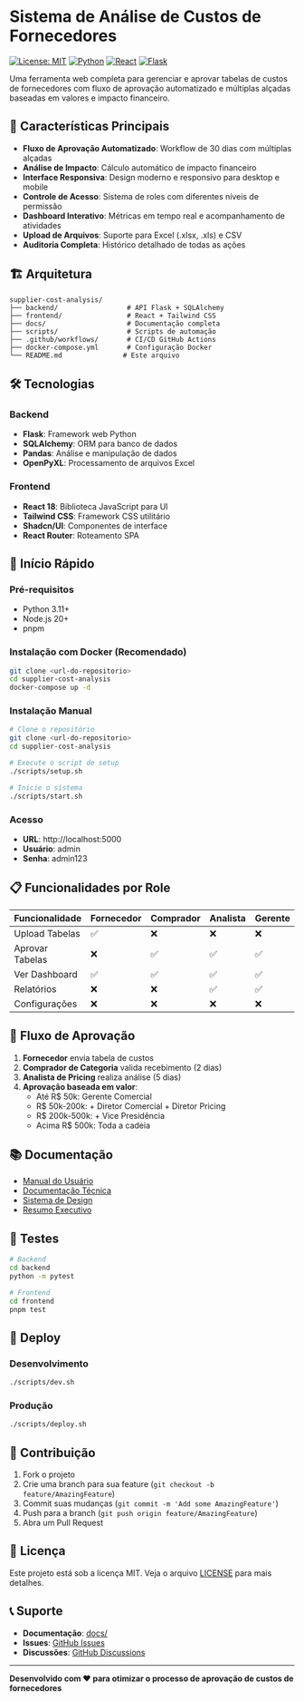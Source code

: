 # Sistema de Análise de Custos de Fornecedores

[![License: MIT](https://img.shields.io/badge/License-MIT-yellow.svg)](https://opensource.org/licenses/MIT)
[![Python](https://img.shields.io/badge/Python-3.11+-blue.svg)](https://www.python.org/downloads/)
[![React](https://img.shields.io/badge/React-18+-61DAFB.svg)](https://reactjs.org/)
[![Flask](https://img.shields.io/badge/Flask-2.3+-000000.svg)](https://flask.palletsprojects.com/)

Uma ferramenta web completa para gerenciar e aprovar tabelas de custos de fornecedores com fluxo de aprovação automatizado e múltiplas alçadas baseadas em valores e impacto financeiro.

## 🚀 Características Principais

- **Fluxo de Aprovação Automatizado**: Workflow de 30 dias com múltiplas alçadas
- **Análise de Impacto**: Cálculo automático de impacto financeiro
- **Interface Responsiva**: Design moderno e responsivo para desktop e mobile
- **Controle de Acesso**: Sistema de roles com diferentes níveis de permissão
- **Dashboard Interativo**: Métricas em tempo real e acompanhamento de atividades
- **Upload de Arquivos**: Suporte para Excel (.xlsx, .xls) e CSV
- **Auditoria Completa**: Histórico detalhado de todas as ações

## 🏗️ Arquitetura

```
supplier-cost-analysis/
├── backend/                 # API Flask + SQLAlchemy
├── frontend/                # React + Tailwind CSS
├── docs/                    # Documentação completa
├── scripts/                 # Scripts de automação
├── .github/workflows/       # CI/CD GitHub Actions
├── docker-compose.yml       # Configuração Docker
└── README.md               # Este arquivo
```

## 🛠️ Tecnologias

### Backend
- **Flask**: Framework web Python
- **SQLAlchemy**: ORM para banco de dados
- **Pandas**: Análise e manipulação de dados
- **OpenPyXL**: Processamento de arquivos Excel

### Frontend
- **React 18**: Biblioteca JavaScript para UI
- **Tailwind CSS**: Framework CSS utilitário
- **Shadcn/UI**: Componentes de interface
- **React Router**: Roteamento SPA

## 🚀 Início Rápido

### Pré-requisitos
- Python 3.11+
- Node.js 20+
- pnpm

### Instalação com Docker (Recomendado)
```bash
git clone <url-do-repositorio>
cd supplier-cost-analysis
docker-compose up -d
```

### Instalação Manual
```bash
# Clone o repositório
git clone <url-do-repositorio>
cd supplier-cost-analysis

# Execute o script de setup
./scripts/setup.sh

# Inicie o sistema
./scripts/start.sh
```

### Acesso
- **URL**: http://localhost:5000
- **Usuário**: admin
- **Senha**: admin123

## 📋 Funcionalidades por Role

| Funcionalidade | Fornecedor | Comprador | Analista | Gerente | Diretor | VP | Admin |
|----------------|------------|-----------|----------|---------|---------|----|----- |
| Upload Tabelas | ✅ | ❌ | ❌ | ❌ | ❌ | ❌ | ✅ |
| Aprovar Tabelas | ❌ | ✅ | ✅ | ✅ | ✅ | ✅ | ✅ |
| Ver Dashboard | ✅ | ✅ | ✅ | ✅ | ✅ | ✅ | ✅ |
| Relatórios | ❌ | ❌ | ✅ | ✅ | ✅ | ✅ | ✅ |
| Configurações | ❌ | ❌ | ❌ | ❌ | ❌ | ❌ | ✅ |

## 🔄 Fluxo de Aprovação

1. **Fornecedor** envia tabela de custos
2. **Comprador de Categoria** valida recebimento (2 dias)
3. **Analista de Pricing** realiza análise (5 dias)
4. **Aprovação baseada em valor**:
   - Até R$ 50k: Gerente Comercial
   - R$ 50k-200k: + Diretor Comercial + Diretor Pricing
   - R$ 200k-500k: + Vice Presidência
   - Acima R$ 500k: Toda a cadeia

## 📚 Documentação

- [Manual do Usuário](docs/manual_usuario.md)
- [Documentação Técnica](docs/requisitos_sistema.md)
- [Sistema de Design](docs/design_system.md)
- [Resumo Executivo](docs/resumo_executivo.md)

## 🧪 Testes

```bash
# Backend
cd backend
python -m pytest

# Frontend
cd frontend
pnpm test
```

## 🚀 Deploy

### Desenvolvimento
```bash
./scripts/dev.sh
```

### Produção
```bash
./scripts/deploy.sh
```

## 🤝 Contribuição

1. Fork o projeto
2. Crie uma branch para sua feature (`git checkout -b feature/AmazingFeature`)
3. Commit suas mudanças (`git commit -m 'Add some AmazingFeature'`)
4. Push para a branch (`git push origin feature/AmazingFeature`)
5. Abra um Pull Request

## 📝 Licença

Este projeto está sob a licença MIT. Veja o arquivo [LICENSE](LICENSE) para mais detalhes.

## 📞 Suporte

- **Documentação**: [docs/](docs/)
- **Issues**: [GitHub Issues](../../issues)
- **Discussões**: [GitHub Discussions](../../discussions)

---

**Desenvolvido com ❤️ para otimizar o processo de aprovação de custos de fornecedores**

